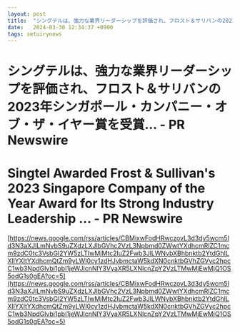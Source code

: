 ```yaml
---
layout: post
title:  "シングテルは、強力な業界リーダーシップを評価され、フロスト＆サリバンの2023年シンガポール・カンパニー・オブ・ザ・イヤー賞を受賞... - PR Newswire"
date:   2024-03-30 12:34:37 +0900
tags: setuirynews 
---
```


# シングテルは、強力な業界リーダーシップを評価され、フロスト＆サリバンの2023年シンガポール・カンパニー・オブ・ザ・イヤー賞を受賞... - PR Newswire



# Singtel Awarded Frost & Sullivan's 2023 Singapore Company of the Year Award for Its Strong Industry Leadership ... - PR Newswire

[https://news.google.com/rss/articles/CBMixwFodHRwczovL3d3dy5wcm5ld3N3aXJlLmNvbS9uZXdzLXJlbGVhc2VzL3Npbmd0ZWwtYXdhcmRlZC1mcm9zdC0tc3VsbGl2YW5zLTIwMjMtc2luZ2Fwb3JlLWNvbXBhbnktb2YtdGhlLXllYXItYXdhcmQtZm9yLWl0cy1zdHJvbmctaW5kdXN0cnktbGVhZGVyc2hpcC1wb3NpdGlvbi1pbi1jeWJlcnNlY3VyaXR5LXNlcnZpY2VzLTMwMjEwMjQ1OS5odG1s0gEA?oc=5](https://news.google.com/rss/articles/CBMixwFodHRwczovL3d3dy5wcm5ld3N3aXJlLmNvbS9uZXdzLXJlbGVhc2VzL3Npbmd0ZWwtYXdhcmRlZC1mcm9zdC0tc3VsbGl2YW5zLTIwMjMtc2luZ2Fwb3JlLWNvbXBhbnktb2YtdGhlLXllYXItYXdhcmQtZm9yLWl0cy1zdHJvbmctaW5kdXN0cnktbGVhZGVyc2hpcC1wb3NpdGlvbi1pbi1jeWJlcnNlY3VyaXR5LXNlcnZpY2VzLTMwMjEwMjQ1OS5odG1s0gEA?oc=5)

